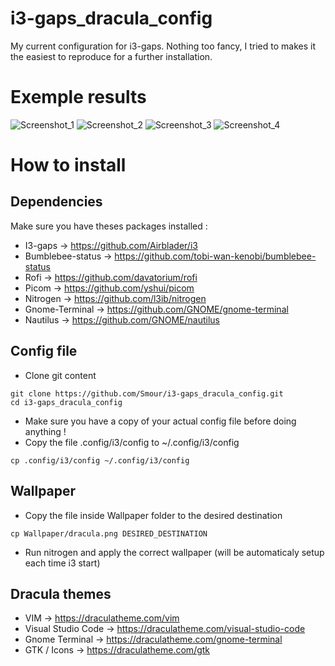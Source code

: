 # i3-gaps_dracula_config
My current configuration for i3-gaps. Nothing too fancy, I tried to makes it the easiest to reproduce for a further installation.

# Exemple results
![Screenshot_1](https://user-images.githubusercontent.com/40761875/118363213-9b953900-b593-11eb-9085-06f220b9946e.png)
![Screenshot_2](https://user-images.githubusercontent.com/40761875/118364670-bd91ba00-b599-11eb-9f5c-4f37e6251680.png)
![Screenshot_3](https://user-images.githubusercontent.com/40761875/118363441-abf9e380-b594-11eb-92b3-c5ab4e931f9a.png)
![Screenshot_4](https://user-images.githubusercontent.com/40761875/118363621-83beb480-b595-11eb-8d01-bb2c989181bd.png)

# How to install
## Dependencies
Make sure you have theses packages installed : 
* I3-gaps -> https://github.com/Airblader/i3
* Bumblebee-status -> https://github.com/tobi-wan-kenobi/bumblebee-status
* Rofi -> https://github.com/davatorium/rofi
* Picom -> https://github.com/yshui/picom
* Nitrogen -> https://github.com/l3ib/nitrogen
* Gnome-Terminal -> https://github.com/GNOME/gnome-terminal
* Nautilus -> https://github.com/GNOME/nautilus
## Config file
* Clone git content
```
git clone https://github.com/Smour/i3-gaps_dracula_config.git
cd i3-gaps_dracula_config
```
* Make sure you have a copy of your actual config file before doing anything !
* Copy the file .config/i3/config to ~/.config/i3/config
```
cp .config/i3/config ~/.config/i3/config
```
## Wallpaper
* Copy the file inside Wallpaper folder to the desired destination
```
cp Wallpaper/dracula.png DESIRED_DESTINATION
```
* Run nitrogen and apply the correct wallpaper (will be automaticaly setup each time i3 start)
## Dracula themes
* VIM -> https://draculatheme.com/vim
* Visual Studio Code -> https://draculatheme.com/visual-studio-code
* Gnome Terminal -> https://draculatheme.com/gnome-terminal
* GTK / Icons -> https://draculatheme.com/gtk
